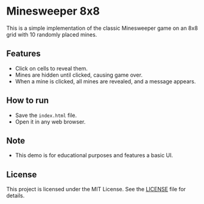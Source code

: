 # Minesweeper 8x8

This is a simple implementation of the classic Minesweeper game on an 8x8 grid with 10 randomly placed mines.

## Features
- Click on cells to reveal them.
- Mines are hidden until clicked, causing game over.
- When a mine is clicked, all mines are revealed, and a message appears.

## How to run
- Save the `index.html` file.
- Open it in any web browser.

## Note
- This demo is for educational purposes and features a basic UI.

## License
This project is licensed under the MIT License. See the [LICENSE](LICENSE) file for details.
